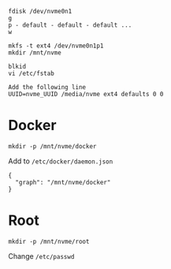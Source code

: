 ```
fdisk /dev/nvme0n1
g
p - default - default - default ...
w
```

```
mkfs -t ext4 /dev/nvme0n1p1
mkdir /mnt/nvme
```

```
blkid
vi /etc/fstab

Add the following line
UUID=nvme_UUID /media/nvme ext4 defaults 0 0
```

# Docker
```
mkdir -p /mnt/nvme/docker
```

Add to `/etc/docker/daemon.json`
```
{
  "graph": "/mnt/nvme/docker"
}
```

# Root

```
mkdir -p /mnt/nvme/root
```

Change `/etc/passwd`
